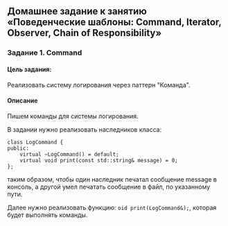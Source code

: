 ## Домашнее задание к занятию «Поведенческие шаблоны: Command, Iterator, Observer, Chain of Responsibility»

### Задание 1. Command

#### Цель задания:
Реализовать систему логирования через паттерн "Команда".

#### Описание
Пишем команды для системы логирования.

В задании нужно реализовать наследников класса:
```
class LogCommand {
public:
    virtual ~LogCommand() = default;
    virtual void print(const std::string& message) = 0;
};
```

таким образом, чтобы один наследник печатал сообщение message в консоль, а другой умел печатать сообщение в файл, по указанному пути.

Далее нужно реализовать функцию: `oid print(LogCommand&);`, которая будет
выполнять команды.
